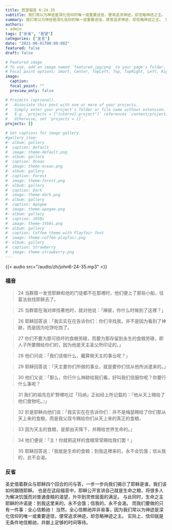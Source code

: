 ```yaml
---
title: 若望福音 6:24-35
subtitle: 我们常以为神迹是深化信仰的唯一或重要途径，便常追求神迹，却忽略神迹之主。 实际上，信仰就是无条件地信赖祂，并献上足够的时间等待。
summary: 我们常以为神迹是深化信仰的唯一或重要途径，便常追求神迹，却忽略神迹之主。 实际上，信仰就是无条件地信赖祂，并献上足够的时间等待。
authors:
- admin
tags: ["反省", "若望"]
categories: ["圣言"]
date: "2021-08-01T00:00:00Z"
featured: false
draft: false

# Featured image
# To use, add an image named `featured.jpg/png` to your page's folder.
# Focal point options: Smart, Center, TopLeft, Top, TopRight, Left, Right, BottomLeft, Bottom, BottomRight
image:
  caption:
  focal_point: ""
  preview_only: false

# Projects (optional).
#   Associate this post with one or more of your projects.
#   Simply enter your project's folder or file name without extension.
#   E.g. `projects = ["internal-project"]` references `content/project/deep-learning/index.md`.
#   Otherwise, set `projects = []`.
projects: []

# Set captions for image gallery.
#gallery_item:
#- album: gallery
#  caption: Default
#  image: theme-default.png
#- album: gallery
#  caption: Ocean
#  image: theme-ocean.png
#- album: gallery
#  caption: Forest
#  image: theme-forest.png
#- album: gallery
#  caption: Dark
#  image: theme-dark.png
#- album: gallery
#  caption: Apogee
#  image: theme-apogee.png
#- album: gallery
#  caption: 1950s
#  image: theme-1950s.png
#- album: gallery
#  caption: Coffee theme with Playfair font
#  image: theme-coffee-playfair.png
#- album: gallery
#  caption: Strawberry
#  image: theme-strawberry.png
---
```


{{< audio src="/audio/zh/john6-24-35.mp3" >}}

### 福音
> 24 当群眾一发觉耶稣和他的门徒都不在那裡时，他们便上了那些小船，往葛法翁找耶稣去了。

> 25 当群眾在海对岸找著他时，就对他说：「辣彼，你什么时候到了这裡？」

> 26 耶稣回答说：「我实实在在告诉你们：你们寻找我，并不是因为看到了神跡，而是因为吃饼吃饱了。

> 27 你们不要为那可损坏的食粮劳碌，而要为那存留到永生的食粮劳碌，即人子所要赐给你们的，因为他是天主圣父所印证的。」

> 28 他们问说：「我们该做什么，纔算做天主的事业呢？」

> 29 耶稣回答说：「天主要你们所做的事业，就是要你们信从他所派遣来的。」

> 30 他们又说：「那么，你行什么神跡给我们看，好叫我们信服你呢？你要行什么事呢？

> 31 我们的祖先在旷野裡吃过「玛纳」正如经上所记载的：『他从天上赐给了他们食物吃。』」

> 32 於是耶稣向他们说：「我实实在在告诉你们：并不是梅瑟赐给了你们那从天上来的食粮，而是我父现今赐给你们从天上来的真正的食粮，

> 33 因为天主的食粮，是那由天降下，并赐给世界生命的。」

> 34 他们便说：「主！你就把这样的食粮常常赐给我们罢！」

> 35 耶稣回答说：「我就是生命的食粮；到我这裡来的，永不会饥饿；信从我的，总不会渴。


### 反省
圣史借着群众与耶稣四个回合的问与答，一步一步向我们揭示了耶稣是谁，我们该如何跟随耶稣。 也是在这段福音中，耶稣公开宣讲自己就是生命之粮，将很多人为解决饥饿而对普通食粮的渴望，升华到灵修层面的满足。 与此同时，生命之主耶稣的许诺是：到我这里来的，永不会饿；信我的，永不会渴。 而我们要做的只有一件事：全心信赖祂！ 当然，全心信赖祂并非易事，因为我们常以为神迹是深化信仰的唯一或重要途径，便常追求神迹，却忽略神迹之主。 实际上，信仰就是无条件地信赖祂，并献上足够的时间等待。
